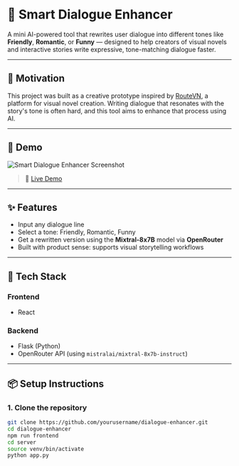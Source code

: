 # 🧠 Smart Dialogue Enhancer

A mini AI-powered tool that rewrites user dialogue into different tones like **Friendly**, **Romantic**, or **Funny** — designed to help creators of visual novels and interactive stories write expressive, tone-matching dialogue faster.

---

## 🎯 Motivation

This project was built as a creative prototype inspired by [RouteVN](https://routevn.com), a platform for visual novel creation. Writing dialogue that resonates with the story's tone is often hard, and this tool aims to enhance that process using AI.

---

## 🚀 Demo

![Smart Dialogue Enhancer Screenshot](screenshot.png)

> 🔗 [Live Demo](https://your-vercel-link.vercel.app)

---

## ✨ Features

- Input any dialogue line
- Select a tone: Friendly, Romantic, Funny
- Get a rewritten version using the **Mixtral-8x7B** model via **OpenRouter**
- Built with product sense: supports visual storytelling workflows

---

## 🧱 Tech Stack

### Frontend
- React

### Backend
- Flask (Python)
- OpenRouter API (using `mistralai/mixtral-8x7b-instruct`)

---

## 📦 Setup Instructions

### 1. Clone the repository

```bash
git clone https://github.com/yourusername/dialogue-enhancer.git
cd dialogue-enhancer
npm run frontend
cd server
source venv/bin/activate
python app.py
